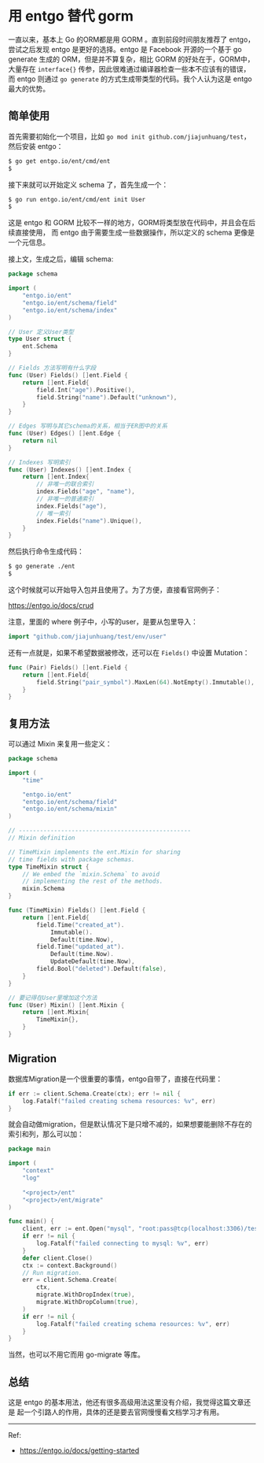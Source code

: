 # 用 entgo 替代 gorm

一直以来，基本上 Go 的ORM都是用 GORM 。直到前段时间朋友推荐了 entgo，
尝试之后发现 entgo 是更好的选择。entgo 是 Facebook 开源的一个基于 go generate
生成的 ORM，但是并不算复杂，相比 GORM 的好处在于，GORM中，大量存在
`interface{}` 传参，因此很难通过编译器检查一些本不应该有的错误，而 entgo 
则通过 `go generate` 的方式生成带类型的代码。我个人认为这是 entgo 最大的优势。

## 简单使用

首先需要初始化一个项目，比如 `go mod init github.com/jiajunhuang/test`，
然后安装 entgo：

```bash
$ go get entgo.io/ent/cmd/ent
$
```

接下来就可以开始定义 schema 了，首先生成一个：

```bash
$ go run entgo.io/ent/cmd/ent init User
$
```

这是 entgo 和 GORM 比较不一样的地方，GORM将类型放在代码中，并且会在后续直接使用，
而 entgo 由于需要生成一些数据操作，所以定义的 schema 更像是一个元信息。

接上文，生成之后，编辑 schema:

```go
package schema

import (
	"entgo.io/ent"
	"entgo.io/ent/schema/field"
	"entgo.io/ent/schema/index"
)

// User 定义User类型
type User struct {
	ent.Schema
}

// Fields 方法写明有什么字段
func (User) Fields() []ent.Field {
	return []ent.Field{
		field.Int("age").Positive(),
		field.String("name").Default("unknown"),
	}
}

// Edges 写明与其它schema的关系，相当于ER图中的关系
func (User) Edges() []ent.Edge {
	return nil
}

// Indexes 写明索引
func (User) Indexes() []ent.Index {
	return []ent.Index{
		// 非唯一的联合索引
		index.Fields("age", "name"),
		// 非唯一的普通索引
		index.Fields("age"),
		// 唯一索引
		index.Fields("name").Unique(),
	}
}
```

然后执行命令生成代码：

```bash
$ go generate ./ent
$
```

这个时候就可以开始导入包并且使用了。为了方便，直接看官网例子：

https://entgo.io/docs/crud

注意，里面的 where 例子中，小写的user，是要从包里导入：

```go
import "github.com/jiajunhuang/test/env/user"
```

还有一点就是，如果不希望数据被修改，还可以在 `Fields()` 中设置 Mutation：

```go
func (Pair) Fields() []ent.Field {
	return []ent.Field{
		field.String("pair_symbol").MaxLen(64).NotEmpty().Immutable(),
	}
}
```

## 复用方法

可以通过 Mixin 来复用一些定义：

```go
package schema

import (
	"time"

	"entgo.io/ent"
	"entgo.io/ent/schema/field"
	"entgo.io/ent/schema/mixin"
)

// -------------------------------------------------
// Mixin definition

// TimeMixin implements the ent.Mixin for sharing
// time fields with package schemas.
type TimeMixin struct {
	// We embed the `mixin.Schema` to avoid
	// implementing the rest of the methods.
	mixin.Schema
}

func (TimeMixin) Fields() []ent.Field {
	return []ent.Field{
		field.Time("created_at").
			Immutable().
			Default(time.Now),
		field.Time("updated_at").
			Default(time.Now).
			UpdateDefault(time.Now),
		field.Bool("deleted").Default(false),
	}
}
```

```go
// 要记得在User里增加这个方法
func (User) Mixin() []ent.Mixin {
	return []ent.Mixin{
		TimeMixin{},
	}
}
```

## Migration

数据库Migration是一个很重要的事情，entgo自带了，直接在代码里：

```go
if err := client.Schema.Create(ctx); err != nil {
    log.Fatalf("failed creating schema resources: %v", err)
}
```

就会自动做migration，但是默认情况下是只增不减的，如果想要能删除不存在的
索引和列，那么可以加：

```go
package main

import (
    "context"
    "log"
    
    "<project>/ent"
    "<project>/ent/migrate"
)

func main() {
    client, err := ent.Open("mysql", "root:pass@tcp(localhost:3306)/test")
    if err != nil {
        log.Fatalf("failed connecting to mysql: %v", err)
    }
    defer client.Close()
    ctx := context.Background()
    // Run migration.
    err = client.Schema.Create(
        ctx, 
        migrate.WithDropIndex(true),
        migrate.WithDropColumn(true), 
    )
    if err != nil {
        log.Fatalf("failed creating schema resources: %v", err)
    }
}
```

当然，也可以不用它而用 go-migrate 等库。

## 总结

这是 entgo 的基本用法，他还有很多高级用法这里没有介绍，我觉得这篇文章还是
起一个引路人的作用，具体的还是要去官网慢慢看文档学习才有用。

---

Ref:

- https://entgo.io/docs/getting-started
